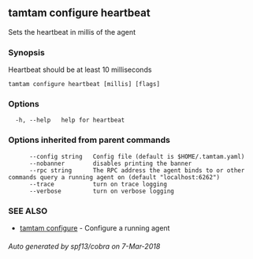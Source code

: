 ## tamtam configure heartbeat

Sets the heartbeat in millis of the agent

### Synopsis

Heartbeat should be at least 10 milliseconds

```
tamtam configure heartbeat [millis] [flags]
```

### Options

```
  -h, --help   help for heartbeat
```

### Options inherited from parent commands

```
      --config string   Config file (default is $HOME/.tamtam.yaml)
      --nobanner        disables printing the banner
      --rpc string      The RPC address the agent binds to or other commands query a running agent on (default "localhost:6262")
      --trace           turn on trace logging
      --verbose         turn on verbose logging
```

### SEE ALSO

* [tamtam configure](tamtam_configure.md)	 - Configure a running agent

###### Auto generated by spf13/cobra on 7-Mar-2018
